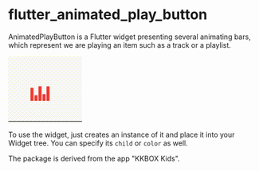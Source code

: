 # flutter_animated_play_button

AnimatedPlayButton is a Flutter widget presenting several animating bars, which
represent we are playing an item such as a track or a playlist.

![button.gif](button.gif)

To use the widget, just creates an instance of it and place it into your Widget
tree. You can specify its `child` or `color` as well.

The package is derived from the app "KKBOX Kids".

